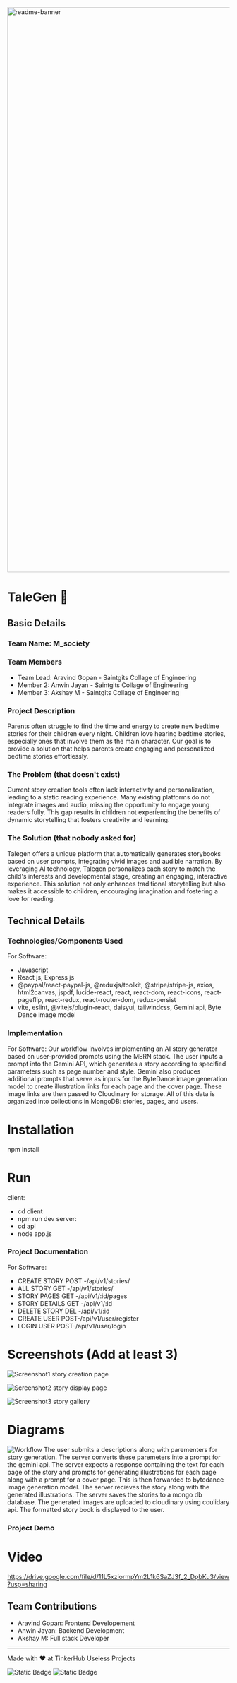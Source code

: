 <img width="1280" alt="readme-banner" src="https://github.com/user-attachments/assets/35332e92-44cb-425b-9dff-27bcf1023c6c">

# TaleGen 🎯


## Basic Details
### Team Name: M_society


### Team Members
- Team Lead: Aravind Gopan - Saintgits Collage of Engineering
- Member 2: Anwin Jayan - Saintgits Collage of Engineering
- Member 3: Akshay M - Saintgits Collage of Engineering

### Project Description
Parents often struggle to find the time and energy to create new bedtime stories for their children every night. Children love hearing bedtime stories, especially ones that involve them as the main character. Our goal is to provide a solution that helps parents create engaging and personalized bedtime stories effortlessly.

### The Problem (that doesn't exist)
Current story creation tools often lack interactivity and personalization, leading to a static reading experience. Many existing platforms do not integrate images and audio, missing the opportunity to engage young readers fully. This gap results in children not experiencing the benefits of dynamic storytelling that fosters creativity and learning.

### The Solution (that nobody asked for)
Talegen offers a unique platform that automatically generates storybooks based on user prompts, integrating vivid images and audible narration. By leveraging AI technology, Talegen personalizes each story to match the child's interests and developmental stage, creating an engaging, interactive experience. This solution not only enhances traditional storytelling but also makes it accessible to children, encouraging imagination and fostering a love for reading.

## Technical Details
### Technologies/Components Used
For Software:
- Javascript
- React js, Express js
- @paypal/react-paypal-js, @reduxjs/toolkit, @stripe/stripe-js, axios, html2canvas, jspdf, lucide-react, react, react-dom, react-icons, react-pageflip, react-redux, react-router-dom, redux-persist
- vite, eslint, @vitejs/plugin-react, daisyui, tailwindcss, Gemini api, Byte Dance image model

### Implementation
For Software: Our workflow involves implementing an AI story generator based on user-provided prompts using the MERN stack. The user inputs a prompt into the Gemini API, which generates a story according to specified parameters such as page number and style. Gemini also produces additional prompts that serve as inputs for the ByteDance image generation model to create illustration links for each page and the cover page. These image links are then passed to Cloudinary for storage. All of this data is organized into collections in MongoDB: stories, pages, and users.
# Installation
npm install

# Run
client:
 - cd client
 - npm run dev
server:
 - cd api
 - node app.js


### Project Documentation
For Software:

  - CREATE STORY POST -/api/v1/stories/
  - ALL STORY GET -/api/v1/stories/
  - STORY PAGES GET -/api/v1/:id/pages
  -  STORY DETAILS GET -/api/v1/:id
  -  DELETE STORY DEL -/api/v1/:id
  -  CREATE USER POST-/api/v1/user/register
  -  LOGIN USER POST-/api/v1/user/login


# Screenshots (Add at least 3)

![Screenshot1](three.jpeg)
story creation page


![Screenshot2](two.jpeg)
story display page

![Screenshot3](one.jpeg)
story gallery


# Diagrams
![Workflow](User.jpg)
The user submits a descriptions along with parementers for story generation. The server converts these paremeters into a prompt for the gemini api. The server expects a response containing the text for each page of the story and prompts for generating illustrations for each page along with a prompt for a cover page. This is then forwarded to bytedance image generation model. The server recieves the story along with the generated illustrations. The server saves the stories to a mongo db database. The generated images are uploaded to cloudinary using coulidary api. The formatted story book is displayed to the user.





### Project Demo
# Video
https://drive.google.com/file/d/11L5xziormpYm2L1k6SaZJ3f_2_DpbKu3/view?usp=sharing



## Team Contributions
- Aravind Gopan: Frontend Developement
- Anwin Jayan: Backend Development
- Akshay M: Full stack Developer

---
Made with ❤️ at TinkerHub Useless Projects 

![Static Badge](https://img.shields.io/badge/TinkerHub-24?color=%23000000&link=https%3A%2F%2Fwww.tinkerhub.org%2F)
![Static Badge](https://img.shields.io/badge/UselessProject--24-24?link=https%3A%2F%2Fwww.tinkerhub.org%2Fevents%2FQ2Q1TQKX6Q%2FUseless%2520Projects)



